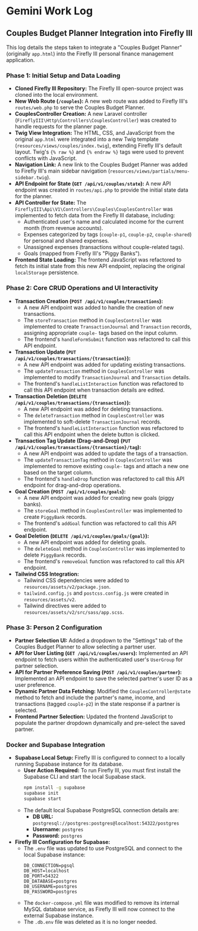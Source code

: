 # Gemini Work Log

## Couples Budget Planner Integration into Firefly III

This log details the steps taken to integrate a "Couples Budget Planner" (originally `app.html`) into the Firefly III personal finance management application.

### Phase 1: Initial Setup and Data Loading

*   **Cloned Firefly III Repository:** The Firefly III open-source project was cloned into the local environment.
*   **New Web Route (`/couples`):** A new web route was added to Firefly III's `routes/web.php` to serve the Couples Budget Planner.
*   **CouplesController Creation:** A new Laravel controller (`FireflyIII\Http\Controllers\CouplesController`) was created to handle requests for the planner page.
*   **Twig View Integration:** The HTML, CSS, and JavaScript from the original `app.html` were integrated into a new Twig template (`resources/views/couples/index.twig`), extending Firefly III's default layout. Twig's `{% raw %}` and `{% endraw %}` tags were used to prevent conflicts with JavaScript.
*   **Navigation Link:** A new link to the Couples Budget Planner was added to Firefly III's main sidebar navigation (`resources/views/partials/menu-sidebar.twig`).
*   **API Endpoint for State (`GET /api/v1/couples/state`):** A new API endpoint was created in `routes/api.php` to provide the initial state data for the planner.
*   **API Controller for State:** The `FireflyIII\Api\V1\Controllers\Couples\CouplesController` was implemented to fetch data from the Firefly III database, including:
    *   Authenticated user's name and calculated income for the current month (from revenue accounts).
    *   Expenses categorized by tags (`couple-p1`, `couple-p2`, `couple-shared`) for personal and shared expenses.
    *   Unassigned expenses (transactions without couple-related tags).
    *   Goals (mapped from Firefly III's "Piggy Banks").
*   **Frontend State Loading:** The frontend JavaScript was refactored to fetch its initial state from this new API endpoint, replacing the original `localStorage` persistence.

### Phase 2: Core CRUD Operations and UI Interactivity

*   **Transaction Creation (`POST /api/v1/couples/transactions`):**
    *   A new API endpoint was added to handle the creation of new transactions.
    *   The `storeTransaction` method in `CouplesController` was implemented to create `TransactionJournal` and `Transaction` records, assigning appropriate `couple-` tags based on the input column.
    *   The frontend's `handleFormSubmit` function was refactored to call this API endpoint.
*   **Transaction Update (`PUT /api/v1/couples/transactions/{transaction}`):**
    *   A new API endpoint was added for updating existing transactions.
    *   The `updateTransaction` method in `CouplesController` was implemented to modify `TransactionJournal` and `Transaction` details.
    *   The frontend's `handleListInteraction` function was refactored to call this API endpoint when transaction details are edited.
*   **Transaction Deletion (`DELETE /api/v1/couples/transactions/{transaction}`):**
    *   A new API endpoint was added for deleting transactions.
    *   The `deleteTransaction` method in `CouplesController` was implemented to soft-delete `TransactionJournal` records.
    *   The frontend's `handleListInteraction` function was refactored to call this API endpoint when the delete button is clicked.
*   **Transaction Tag Update (Drag-and-Drop) (`PUT /api/v1/couples/transactions/{transaction}/tag`):**
    *   A new API endpoint was added to update the tags of a transaction.
    *   The `updateTransactionTag` method in `CouplesController` was implemented to remove existing `couple-` tags and attach a new one based on the target column.
    *   The frontend's `handleDrop` function was refactored to call this API endpoint for drag-and-drop operations.
*   **Goal Creation (`POST /api/v1/couples/goals`):**
    *   A new API endpoint was added for creating new goals (piggy banks).
    *   The `storeGoal` method in `CouplesController` was implemented to create `PiggyBank` records.
    *   The frontend's `addGoal` function was refactored to call this API endpoint.
*   **Goal Deletion (`DELETE /api/v1/couples/goals/{goal}`):**
    *   A new API endpoint was added for deleting goals.
    *   The `deleteGoal` method in `CouplesController` was implemented to delete `PiggyBank` records.
    *   The frontend's `removeGoal` function was refactored to call this API endpoint.
*   **Tailwind CSS Integration:**
    *   Tailwind CSS dependencies were added to `resources/assets/v2/package.json`.
    *   `tailwind.config.js` and `postcss.config.js` were created in `resources/assets/v2`.
    *   Tailwind directives were added to `resources/assets/v2/src/sass/app.scss`.

### Phase 3: Person 2 Configuration

*   **Partner Selection UI:** Added a dropdown to the "Settings" tab of the Couples Budget Planner to allow selecting a partner user.
*   **API for User Listing (`GET /api/v1/couples/users`):** Implemented an API endpoint to fetch users within the authenticated user's `UserGroup` for partner selection.
*   **API for Partner Preference Saving (`POST /api/v1/couples/partner`):** Implemented an API endpoint to save the selected partner's user ID as a user preference.
*   **Dynamic Partner Data Fetching:** Modified the `CouplesController@state` method to fetch and include the partner's name, income, and transactions (tagged `couple-p2`) in the state response if a partner is selected.
*   **Frontend Partner Selection:** Updated the frontend JavaScript to populate the partner dropdown dynamically and pre-select the saved partner.

### Docker and Supabase Integration

*   **Supabase Local Setup:** Firefly III is configured to connect to a locally running Supabase instance for its database.
    *   **User Action Required:** To run Firefly III, you must first install the Supabase CLI and start the local Supabase stack.
        ```bash
        npm install -g supabase
        supabase init
        supabase start
        ```
    *   The default local Supabase PostgreSQL connection details are:
        *   **DB URL:** `postgresql://postgres:postgres@localhost:54322/postgres`
        *   **Username:** `postgres`
        *   **Password:** `postgres`
*   **Firefly III Configuration for Supabase:**
    *   The `.env` file was updated to use PostgreSQL and connect to the local Supabase instance:
        ```
        DB_CONNECTION=pgsql
        DB_HOST=localhost
        DB_PORT=54322
        DB_DATABASE=postgres
        DB_USERNAME=postgres
        DB_PASSWORD=postgres
        ```
    *   The `docker-compose.yml` file was modified to remove its internal MySQL database service, as Firefly III will now connect to the external Supabase instance.
    *   The `.db.env` file was deleted as it is no longer needed.